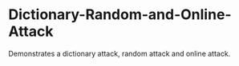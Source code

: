 # Dictionary-Random-and-Online-Attack
Demonstrates a dictionary attack, random attack and online attack.
